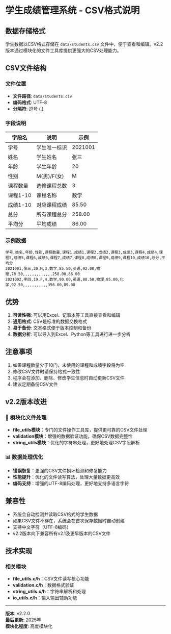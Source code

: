 # 学生成绩管理系统 - CSV格式说明

## 数据存储格式

学生数据以CSV格式存储在 `data/students.csv` 文件中，便于查看和编辑。v2.2版本通过模块化的文件工具库提供更强大的CSV处理能力。

## CSV文件结构

### 文件位置
- **文件路径**: `data/students.csv`
- **编码格式**: UTF-8
- **分隔符**: 逗号 (,)

### 字段说明

| 字段名 | 说明 | 示例 |
|--------|------|------|
| 学号 | 学生唯一标识 | 2021001 |
| 姓名 | 学生姓名 | 张三 |
| 年龄 | 学生年龄 | 20 |
| 性别 | M(男)/F(女) | M |
| 课程数量 | 选修课程总数 | 3 |
| 课程1-10 | 课程名称 | 数学 |
| 成绩1-10 | 对应课程成绩 | 85.50 |
| 总分 | 所有课程总分 | 258.00 |
| 平均分 | 平均成绩 | 86.00 |

### 示例数据

```csv
学号,姓名,年龄,性别,课程数量,课程1,成绩1,课程2,成绩2,课程3,成绩3,课程4,成绩4,课程5,成绩5,课程6,成绩6,课程7,成绩7,课程8,成绩8,课程9,成绩9,课程10,成绩10,总分,平均分
2021001,张三,20,M,3,数学,85.50,英语,92.00,物理,78.50,,,,,,,,,,,,,258.00,86.00
2021002,李四,19,F,4,数学,90.00,英语,88.50,物理,85.00,化学,92.50,,,,,,,,,,,356.00,89.00
```

## 优势

1. **可读性强**: 可以用Excel、记事本等工具直接查看和编辑
2. **通用格式**: CSV是标准的数据交换格式
3. **易于备份**: 文本格式便于版本控制和备份
4. **数据分析**: 可以导入到Excel、Python等工具进行进一步分析

## 注意事项

1. 如果课程数量少于10门，未使用的课程和成绩字段将为空
2. 修改CSV文件时请保持格式一致性
3. 程序会在添加、删除、修改学生信息时自动更新CSV文件
4. 建议定期备份CSV文件

## v2.2版本改进

### 🔧 模块化文件处理
- **file_utils模块**：专门的文件操作工具库，提供更可靠的CSV文件处理
- **validation模块**：增强的数据验证功能，确保CSV数据完整性
- **string_utils模块**：优化的字符串处理，更好地处理CSV字段解析

### 📊 数据处理优化
- **错误恢复**：更强的CSV文件损坏检测和修复能力
- **性能提升**：优化的文件读写算法，处理大量数据更高效
- **编码支持**：增强的UTF-8编码处理，更好地支持多语言字符

## 兼容性

- 系统会自动检测并读取CSV格式的学生数据
- 如果CSV文件不存在，系统会在首次保存数据时自动创建
- 支持中文字符（UTF-8编码）
- v2.2版本向下兼容所有v2.1及更早版本的CSV文件

## 技术实现

### 相关模块
- **file_utils.c/h**：CSV文件读写核心功能
- **validation.c/h**：数据格式验证
- **string_utils.c/h**：字符串解析和处理
- **io_utils.c/h**：输入输出辅助功能

---

**版本**: v2.2.0  
**最后更新**: 2025年  
**模块化程度**: 高度模块化